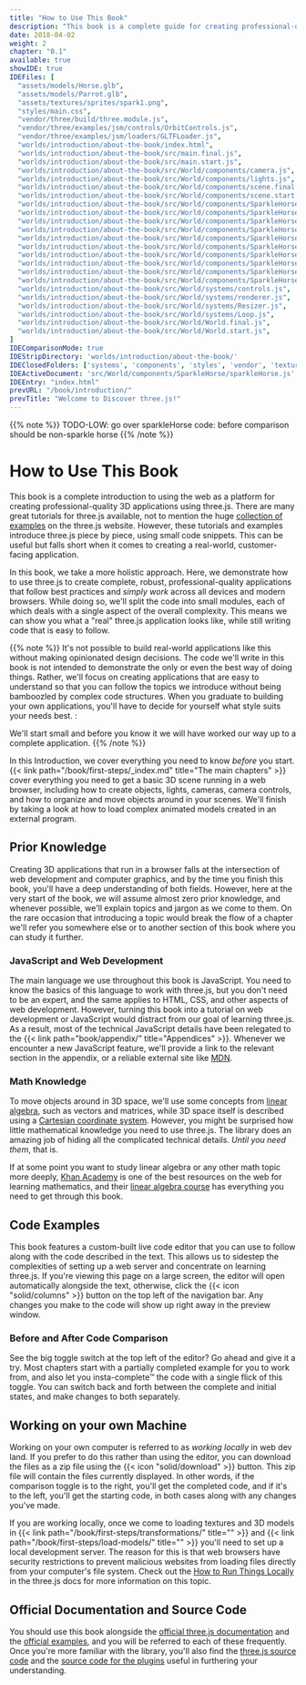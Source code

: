 ```yaml
---
title: "How to Use This Book"
description: "This book is a complete guide for creating professional-quality 3D apps using three.js. Each chapter comes with a live code editor so you can edit the code we describe and see the changes immediately."
date: 2018-04-02
weight: 2
chapter: "0.1"
available: true
showIDE: true
IDEFiles: [
  "assets/models/Horse.glb",
  "assets/models/Parrot.glb",
  "assets/textures/sprites/spark1.png",
  "styles/main.css",
  "vendor/three/build/three.module.js",
  "vendor/three/examples/jsm/controls/OrbitControls.js",
  "vendor/three/examples/jsm/loaders/GLTFLoader.js",
  "worlds/introduction/about-the-book/index.html",
  "worlds/introduction/about-the-book/src/main.final.js",
  "worlds/introduction/about-the-book/src/main.start.js",
  "worlds/introduction/about-the-book/src/World/components/camera.js",
  "worlds/introduction/about-the-book/src/World/components/lights.js",
  "worlds/introduction/about-the-book/src/World/components/scene.final.js",
  "worlds/introduction/about-the-book/src/World/components/scene.start.js",
  "worlds/introduction/about-the-book/src/World/components/SparkleHorse/sparkleHorse.final.js",
  "worlds/introduction/about-the-book/src/World/components/SparkleHorse/sparkleHorse.start.js",
  "worlds/introduction/about-the-book/src/World/components/SparkleHorse/utilities/convertMeshToPoints.final.js",
  "worlds/introduction/about-the-book/src/World/components/SparkleHorse/utilities/convertMeshToPoints.start.js",
  "worlds/introduction/about-the-book/src/World/components/SparkleHorse/utilities/createSizesAttribute.final.js",
  "worlds/introduction/about-the-book/src/World/components/SparkleHorse/utilities/createSizesAttribute.start.js",
  "worlds/introduction/about-the-book/src/World/components/SparkleHorse/utilities/createSparkleMaterial.final.js",
  "worlds/introduction/about-the-book/src/World/components/SparkleHorse/utilities/createSparkleMaterial.start.js",
  "worlds/introduction/about-the-book/src/World/components/SparkleHorse/utilities/setupAnimation.final.js",
  "worlds/introduction/about-the-book/src/World/components/SparkleHorse/utilities/setupAnimation.start.js",
  "worlds/introduction/about-the-book/src/World/systems/controls.js",
  "worlds/introduction/about-the-book/src/World/systems/renderer.js",
  "worlds/introduction/about-the-book/src/World/systems/Resizer.js",
  "worlds/introduction/about-the-book/src/World/systems/Loop.js",
  "worlds/introduction/about-the-book/src/World/World.final.js",
  "worlds/introduction/about-the-book/src/World/World.start.js",
]
IDEComparisonMode: true
IDEStripDirectory: 'worlds/introduction/about-the-book/'
IDEClosedFolders: ['systems', 'components', 'styles', 'vendor', 'textures']
IDEActiveDocument: 'src/World/components/SparkleHorse/sparkleHorse.js'
IDEEntry: "index.html"
prevURL: "/book/introduction/"
prevTitle: "Welcome to Discover three.js!"
---
```


{{% note %}}
TODO-LOW: go over sparkleHorse code: before comparison should be non-sparkle horse
{{% /note %}}

# How to Use This Book

This book is a complete introduction to using the web as a platform for creating professional-quality 3D applications using three.js. There are many great tutorials for three.js available, not to mention the huge [collection of examples](https://threejs.org/examples/) on the three.js website. However, these tutorials and examples introduce three.js piece by piece, using small code snippets. This can be useful but falls short when it comes to creating a real-world, customer-facing application.

In this book, we take a more holistic approach. Here, we demonstrate how to use three.js to create complete, robust, professional-quality applications that follow best practices and _simply work_ across all devices and modern browsers. While doing so, we'll split the code into small modules, each of which deals with a single aspect of the overall complexity. This means we can show you what a "real" three.js application looks like, while still writing code that is easy to follow.

{{% note %}}
It's not possible to build real-world applications like this without making opinionated design decisions. The code we'll write in this book is not intended to demonstrate the only or even the best way of doing things. Rather, we'll focus on creating applications that are easy to understand so that you can follow the topics we introduce without being bamboozled by complex code structures. When you graduate to building your own applications, you'll have to decide for yourself what style suits your needs best. :

We'll start small and before you know it we will have worked our way up to a complete application.
{{% /note %}}

In this Introduction, we cover everything you need to know _before_ you start. {{< link path="/book/first-steps/_index.md" title="The main chapters" >}} cover everything you need to get a basic 3D scene running in a web browser, including how to create objects, lights, cameras, camera controls, and how to organize and move objects around in your scenes. We'll finish by taking a look at how to load complex animated models created in an external program.

## Prior Knowledge

Creating 3D applications that run in a browser falls at the intersection of web development and computer graphics, and by the time you finish this book, you'll have a deep understanding of both fields. However, here at the very start of the book, we will assume almost zero prior knowledge, and whenever possible, we'll explain topics and jargon as we come to them. On the rare occasion that introducing a topic would break the flow of a chapter we'll refer you somewhere else or to another section of this book where you can study it further.

### JavaScript and Web Development

The main language we use throughout this book is JavaScript. You need to know the basics of this language to work with three.js, but you don't need to be an expert, and the same applies to HTML, CSS, and other aspects of web development. However, turning this book into a tutorial on web development or JavaScript would distract from our goal of learning three.js. As a result, most of the technical JavaScript details have been relegated to the {{< link path="book/appendix/" title="Appendices" >}}. Whenever we encounter a new JavaScript feature, we'll provide a link to the relevant section in the appendix, or a reliable external site like [MDN](https://developer.mozilla.org/en-US/).

### Math Knowledge

To move objects around in 3D space, we'll use some concepts from [linear algebra](https://en.wikipedia.org/wiki/Linear_algebra), such as vectors and matrices, while 3D space itself is described using a [Cartesian coordinate system](https://en.wikipedia.org/wiki/Cartesian_coordinate_system). However, you might be surprised how little mathematical knowledge you need to use three.js. The library does an amazing job of hiding all the complicated technical details. _Until you need them_, that is.

If at some point you want to study linear algebra or any other math topic more deeply, [Khan Academy](https://www.khanacademy.org/) is one of the best resources on the web for learning mathematics, and their [linear algebra course](https://www.khanacademy.org/math/linear-algebra) has everything you need to get through this book.

## Code Examples

This book features a custom-built live code editor that you can use to follow along with the code described in the text. This allows us to sidestep the complexities of setting up a web server and concentrate on learning three.js. If you're viewing this page on a large screen, the editor will open automatically alongside the text, otherwise, click the {{< icon "solid/columns" >}} button on the top left of the navigation bar. Any changes you make to the code will show up right away in the preview window.

### Before and After Code Comparison

See the big toggle switch at the top left of the editor? Go ahead and give it a try. Most chapters start with a partially completed example for you to work from, and also let you insta-complete&trade; the code with a single flick of this toggle. You can switch back and forth between the complete and initial states, and make changes to both separately.

## Working on your own Machine

Working on your own computer is referred to as _working locally_ in web dev land. If you prefer to do this rather than using the editor, you can download the files as a zip file using the {{< icon "solid/download" >}} button. This zip file will contain the files currently displayed. In other words, if the comparison toggle is to the right, you'll get the completed code, and if it's to the left, you'll get the starting code, in both cases along with any changes you've made.

If you are working locally, once we come to loading textures and 3D models in {{< link path="/book/first-steps/transformations/" title="" >}} and {{< link path="/book/first-steps/load-models/" title="" >}} you'll need to set up a local development server. The reason for this is that web browsers have security restrictions to prevent malicious websites from loading files directly from your computer's file system. Check out the [How to Run Things Locally](https://threejs.org/docs/#manual/introduction/How-to-run-things-locally) in the three.js docs for more information on this topic.

## Official Documentation and Source Code

You should use this book alongside the [official three.js documentation](https://threejs.org/docs/) and the [official examples](https://threejs.org/examples/), and you will be referred to each of these frequently. Once you're more familiar with the library, you'll also find the [three.js source code](https://github.com/mrdoob/three.js/tree/dev/src) and the [source code for the plugins](https://github.com/mrdoob/three.js/tree/dev/examples/jsm) useful in furthering your understanding.


